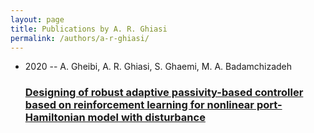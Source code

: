 ```yaml
---
layout: page
title: Publications by A. R. Ghiasi
permalink: /authors/a-r-ghiasi/
---
```


<ul class="post-list">
<li><span class='post-meta'>2020 -- A. Gheibi, A. R. Ghiasi, S. Ghaemi, M. A. Badamchizadeh</span><h3><a class='post-link' href='../../designing-of-robust-adaptive-passivity-based-controller-based-on-reinforcement-learning-for-nonlinear-port-hamiltonian-model-with-disturbance'>Designing of robust adaptive passivity-based controller based on reinforcement learning for nonlinear port-Hamiltonian model with disturbance</a></h3></li>

</ul>
